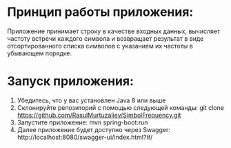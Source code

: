 # Принцип работы приложения:

Приложение принимает строку в качестве входных данных, 
вычисляет частоту встречи каждого символа и возвращает 
результат в виде отсортированного списка символов с 
указанием их частоты в убывающем порядке.


# Запуск приложения:
1) Убедитесь, что у вас установлен Java 8 или выше
2) Склонируйте репозиторий с помощью следующей команды: git clone https://github.com/RasulMurtuzaliev/SimbolFrequency.git
3) Запустите приложение: mvn spring-boot:run
4) Далее приложение будет доступно через Swagger: http://localhost:8080/swagger-ui/index.html?#/
